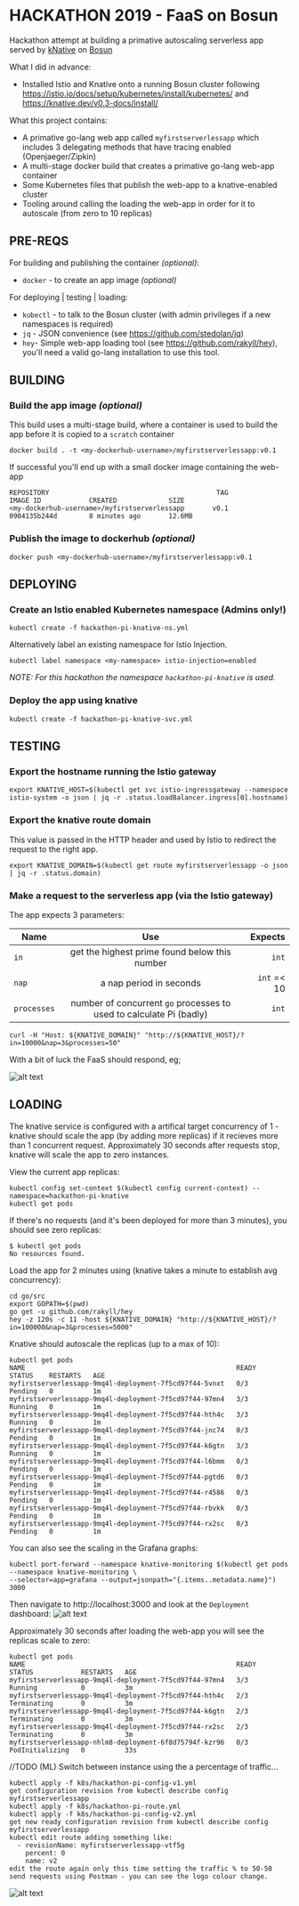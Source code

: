 # HACKATHON 2019 - FaaS on Bosun

Hackathon attempt at building a primative autoscaling serverless app served by [kNative](https://knative.dev) on [Bosun](https://github.com/bazaarvoice/bosun)

What I did in advance:
 - Installed Istio and Knative onto a running Bosun cluster following https://istio.io/docs/setup/kubernetes/install/kubernetes/ and https://knative.dev/v0.3-docs/install/

What this project contains:
  - A primative go-lang web app called `myfirstserverlessapp` which includes 3 delegating methods that have tracing enabled (Openjaeger/Zipkin)
  - A multi-stage docker build that creates a primative go-lang web-app container
  - Some Kubernetes files that publish the web-app to a knative-enabled cluster
  - Tooling around calling the loading the web-app in order for it to autoscale (from zero to 10 replicas)

## PRE-REQS

For building and publishing the container _(optional)_:
- `docker` - to create an app image _(optional)_

For deploying | testing | loading:
- `kubectl` - to talk to the Bosun cluster (with admin privileges if a new namespaces is required)
- `jq` - JSON convenience (see https://github.com/stedolan/jq)
- `hey`- Simple web-app loading tool (see https://github.com/rakyll/hey), you'll need a valid go-lang installation to use this tool.

## BUILDING

### Build the app image _(optional)_
This build uses a multi-stage build, where a container is used to build the app before it is copied to a `scratch` container
```
docker build . -t <my-dockerhub-username>/myfirstserverlessapp:v0.1
```
If successful you'll end up with a small docker image containing the web-app
```
REPOSITORY                                          TAG                 IMAGE ID            CREATED             SIZE
<my-dockerhub-username>/myfirstserverlessapp       v0.1               0904135b244d        8 minutes ago       12.6MB
```

### Publish the image to dockerhub _(optional)_
```
docker push <my-dockerhub-username>/myfirstserverlessapp:v0.1
```

## DEPLOYING

### Create an Istio enabled Kubernetes namespace (Admins only!)
```
kubectl create -f hackathon-pi-knative-ns.yml
```
Alternatively label an existing namespace for Istio Injection.
```
kubectl label namespace <my-namespace> istio-injection=enabled
```

_NOTE: For this hackathon the namespace `hackathon-pi-knative` is used._

### Deploy the app using knative
```
kubectl create -f hackathon-pi-knative-svc.yml
```

## TESTING

### Export the hostname running the Istio gateway
```
export KNATIVE_HOST=$(kubectl get svc istio-ingressgateway --namespace istio-system -o json | jq -r .status.loadBalancer.ingress[0].hostname)
```

### Export the knative route domain
This value is passed in the HTTP header and used by Istio to redirect the request to the right app.
```
export KNATIVE_DOMAIN=$(kubectl get route myfirstserverlessapp -o json | jq -r .status.domain)
```

### Make a request to the serverless app (via the Istio gateway)

The app expects 3 parameters:

| Name        | Use           | Expects  |
| ------------- |:-------------:| -----:|
| `in` | get the highest prime found below this number | `int` |
| `nap` | a nap period in seconds | `int` =< 10 |
| `processes` | number of concurrent `go` processes to used to calculate Pi (badly) | `int` |

```
curl -H "Host: ${KNATIVE_DOMAIN}" "http://${KNATIVE_HOST}/?in=10000&nap=3&processes=50"
```

With a bit of luck the FaaS should respond, eg;

![alt text](images/blue-app.png "Blue coloured app")

## LOADING

The knative service is configured with a artifical target concurrency of 1 - knative should scale the app (by adding more replicas) if it recieves more than 1 concurrent request.  Approximately 30 seconds after requests stop, knative will scale the app to zero instances.

View the current app replicas:
```
kubectl config set-context $(kubectl config current-context) --namespace=hackathon-pi-knative
kubectl get pods
```
If there's no requests (and it's been deployed for more than 3 minutes), you should see zero replicas:
```
$ kubectl get pods
No resources found.
```

Load the app for 2 minutes using (knative takes a minute to establish avg concurrency):
```
cd go/src
export GOPATH=$(pwd)
go get -u github.com/rakyll/hey
hey -z 120s -c 11 -host ${KNATIVE_DOMAIN} "http://${KNATIVE_HOST}/?in=100000&nap=3&processes=5000"
```

Knative should autoscale the replicas (up to a max of 10):
```
kubectl get pods
NAME                                                     READY   STATUS    RESTARTS   AGE
myfirstserverlessapp-9mq4l-deployment-7f5cd97f44-5vnxt   0/3     Pending   0          1m
myfirstserverlessapp-9mq4l-deployment-7f5cd97f44-97mn4   3/3     Running   0          1m
myfirstserverlessapp-9mq4l-deployment-7f5cd97f44-hth4c   3/3     Running   0          1m
myfirstserverlessapp-9mq4l-deployment-7f5cd97f44-jnc74   0/3     Pending   0          1m
myfirstserverlessapp-9mq4l-deployment-7f5cd97f44-k6gtn   3/3     Running   0          1m
myfirstserverlessapp-9mq4l-deployment-7f5cd97f44-l6bmm   0/3     Pending   0          1m
myfirstserverlessapp-9mq4l-deployment-7f5cd97f44-pgtd6   0/3     Pending   0          1m
myfirstserverlessapp-9mq4l-deployment-7f5cd97f44-r4586   0/3     Pending   0          1m
myfirstserverlessapp-9mq4l-deployment-7f5cd97f44-rbvkk   0/3     Pending   0          1m
myfirstserverlessapp-9mq4l-deployment-7f5cd97f44-rx2sc   0/3     Pending   0          1m
```

You can also see the scaling in the Grafana graphs:
```
kubectl port-forward --namespace knative-monitoring $(kubectl get pods --namespace knative-monitoring \
--selector=app=grafana --output=jsonpath="{.items..metadata.name}") 3000
```
Then navigate to http://localhost:3000 and look at the `Deployment` dashboard:
![alt text](images/grafana-scaling.png "Grafana show replicas increase under load")

Approximately 30 seconds after loading the web-app you will see the replicas scale to zero:
```
kubectl get pods
NAME                                                     READY   STATUS            RESTARTS   AGE
myfirstserverlessapp-9mq4l-deployment-7f5cd97f44-97mn4   3/3     Running           0          3m
myfirstserverlessapp-9mq4l-deployment-7f5cd97f44-hth4c   2/3     Terminating       0          3m
myfirstserverlessapp-9mq4l-deployment-7f5cd97f44-k6gtn   2/3     Terminating       0          3m
myfirstserverlessapp-9mq4l-deployment-7f5cd97f44-rx2sc   2/3     Terminating       0          3m
myfirstserverlessapp-nhlm8-deployment-6f8d75794f-kzr96   0/3     PodInitializing   0          33s
```

//TODO (ML)
Switch between instance using the a percentage of traffic...

```
kubectl apply -f k8s/hackathon-pi-config-v1.yml
get configuration revision from kubectl describe config myfirstserverlessapp
kubectl apply -f k8s/hackathon-pi-route.yml
kubectl apply -f k8s/hackathon-pi-config-v2.yml
get new ready configuration revision from kubectl describe config myfirstserverlessapp
kubectl edit route adding something like:
  - revisionName: myfirstserverlessapp-vtf5g
    percent: 0
    name: v2
edit the route again only this time setting the traffic % to 50-50
send requests using Postman - you can see the logo colour change.
```

![alt text](images/green-app.png "Green coloured app")

